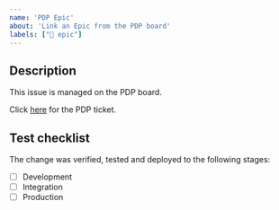 ```yaml
---
name: 'PDP Epic'
about: 'Link an Epic from the PDP board'
labels: ["🌠 epic"]
---
```

## Description

This issue is managed on the PDP board.

Click [here](<put link to PDP board here>) for the PDP ticket.

## Test checklist

The change was verified, tested and deployed to the following stages:

- [ ] Development
- [ ] Integration
- [ ] Production
